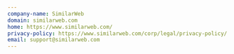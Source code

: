```yaml
---
company-name: SimilarWeb
domain: similarweb.com
home: https://www.similarweb.com/
privacy-policy: https://www.similarweb.com/corp/legal/privacy-policy/
email: support@similarweb.com
---
```




